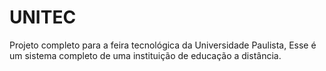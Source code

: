 # UNITEC
 Projeto completo para a feira tecnológica da Universidade Paulista, Esse é um sistema completo de uma instituição de  educação a distância.
